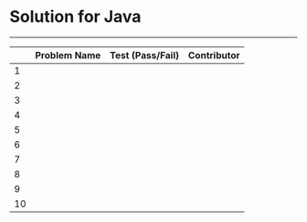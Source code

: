 # Solution for Java
---

|   | Problem Name | Test (Pass/Fail) | Contributor |  
|---|--------------|------------------|-------------|  
| 1 |              |                  |             |  
| 2 |              |                  |             |  
| 3 |              |                  |             |  
| 4 |              |                  |             |  
| 5 |              |                  |             |  
| 6 |              |                  |             |  
| 7 |              |                  |             |  
| 8 |              |                  |             |  
| 9 |              |                  |             |  
| 10|              |                  |             |  
